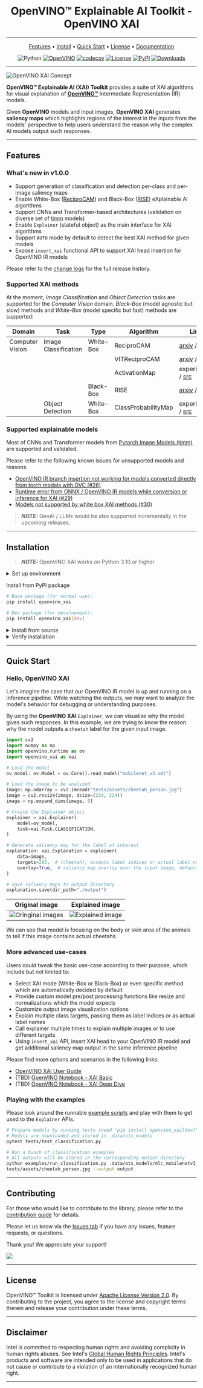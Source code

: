 <div align="center">

# OpenVINO™ Explainable AI Toolkit - OpenVINO XAI

---

[Features](#features) •
[Install](#installation) •
[Quick Start](#quick-start) •
[License](#license) •
[Documentation](https://openvinotoolkit.github.io/openvino_xai/releases/1.0.0)

![Python](https://img.shields.io/badge/python-3.10%2B-green)
[![OpenVINO](https://img.shields.io/badge/openvino-2024.2-purple)](https://pypi.org/project/openvino/)
[![codecov](https://codecov.io/gh/openvinotoolkit/openvino_xai/graph/badge.svg?token=NR0Z0CWDK9)](https://codecov.io/gh/openvinotoolkit/openvino_xai)
[![License](https://img.shields.io/badge/License-Apache%202.0-blue.svg)](https://opensource.org/licenses/Apache-2.0)
[![PyPI](https://img.shields.io/pypi/v/openvino_xai)](https://pypi.org/project/openvino_xai)
[![Downloads](https://static.pepy.tech/badge/openvino_xai)](https://pepy.tech/project/openvino_xai)

---

</div>

![OpenVINO XAI Concept](docs/source/_static/ovxai-concept.svg)

**OpenVINO™ Explainable AI (XAI) Toolkit** provides a suite of XAI algorithms for visual explanation of
[**OpenVINO™**](https://github.com/openvinotoolkit/openvino) Intermediate Representation (IR) models.

Given **OpenVINO** models and input images, **OpenVINO XAI** generates **saliency maps**
which highlights regions of the interest in the inputs from the models' perspective
to help users understand the reason why the complex AI models output such responses.

---

## Features

### What's new in v1.0.0

* Support generation of classification and detection per-class and per-image saliency maps
* Enable White-Box ([ReciproCAM](https://arxiv.org/abs/2209.14074)) and Black-Box ([RISE](https://arxiv.org/abs/1806.07421v3)) eXplainable AI algorithms
* Support CNNs and Transformer-based architectures (validation on diverse set of [timm](https://github.com/huggingface/pytorch-image-models) models)
* Enable `Explainer` (stateful object) as the main interface for XAI algorithms
* Support `AUTO` mode by default to detect the best XAI method for given models
* Expose `insert_xai` functional API to support XAI head insertion for OpenVINO IR models

Please refer to the [change logs](CHANGELOG.md) for the full release history.

### Supported XAI methods

At the moment, *Image Classification* and *Object Detection* tasks are supported for the *Computer Vision* domain.
*Black-Box* (model agnostic but slow) methods and *White-Box* (model specific but fast) methods are supported:

| Domain          | Task                 | Type      | Algorithm           | Links |
|-----------------|----------------------|-----------|---------------------|-------|
| Computer Vision | Image Classification | White-Box | ReciproCAM          | [arxiv](https://arxiv.org/abs/2209.14074) / [src](openvino_xai/methods/white_box/recipro_cam.py) |
|                 |                      |           | VITReciproCAM       | [arxiv](https://arxiv.org/abs/2310.02588) / [src](openvino_xai/methods/white_box/recipro_cam.py) |
|                 |                      |           | ActivationMap       | experimental / [src](openvino_xai/methods/white_box/activation_map.py) |
|                 |                      | Black-Box | RISE                | [arxiv](https://arxiv.org/abs/1806.07421v3) / [src](openvino_xai/methods/black_box/rise.py) |
|                 | Object Detection     | White-Box | ClassProbabilityMap | experimental / [src](openvino_xai/methods/white_box/det_class_probability_map.py) |

### Supported explainable models

Most of CNNs and Transformer models from [Pytorch Image Models (timm)](https://github.com/huggingface/pytorch-image-models) are supported and validated.

Please refer to the following known issues for unsupported models and reasons.

* [OpenVINO IR branch insertion not working for models converted directly from torch models with OVC (#26)](https://github.com/openvinotoolkit/openvino_xai/issues/26)
* [Runtime error from ONNX / OpenVINO IR models while conversion or inference for XAI (#29)](https://github.com/openvinotoolkit/openvino_xai/issues/29)
* [Models not supported by white box XAI methods (#30)](https://github.com/openvinotoolkit/openvino_xai/issues/30)

> **_NOTE:_**  GenAI / LLMs would be also supported incrementally in the upcoming releases.

---

## Installation

> **_NOTE:_**  OpenVINO XAI works on Python 3.10 or higher

<details>
<summary>Set up environment</summary>

```bash
# Create virtual env.
python3.10 -m venv .ovxai

# Activate virtual env.
source .ovxai/bin/activate
```
</details>

Install from PyPI package

```bash
# Base package (for normal use):
pip install openvino_xai

# Dev package (for development):
pip install openvino_xai[dev]
```

<details>
<summary>Install from source</summary>

```bash
# Clone the source repository
git clone https://github.com/openvinotoolkit/openvino_xai.git
cd openvino_xai

# Editable mode (for development):
pip install -e .[dev]
```
</details>

<details>
<summary>Verify installation</summary>

```bash
# Run tests
pytest -v -s ./tests/unit

# Run code quality checks
pre-commit run --all-files
```
</details>

---

## Quick Start

### Hello, OpenVINO XAI

Let's imagine the case that our OpenVINO IR model is up and running on a inference pipeline.
While watching the outputs, we may want to analyze the model's behavior for debugging or understanding purposes.

By using the **OpenVINO XAI** `Explainer`, we can visualize why the model gives such responses.
In this example, we are trying to know the reason why the model outputs a `cheetah` label for the given input image.

```python
import cv2
import numpy as np
import openvino.runtime as ov
import openvino_xai as xai

# Load the model
ov_model: ov.Model = ov.Core().read_model("mobilenet_v3.xml")

# Load the image to be analyzed
image: np.ndarray = cv2.imread("tests/assets/cheetah_person.jpg")
image = cv2.resize(image, dsize=(224, 224))
image = np.expand_dims(image, 0)

# Create the Explainer object
explainer = xai.Explainer(
    model=ov_model,
    task=xai.Task.CLASSIFICATION,
)

# Generate saliency map for the label of interest
explanation: xai.Explanation = explainer(
    data=image,
    targets=293,  # (cheetah), accepts label indices or actual label names if label_names provided
    overlay=True,  # saliency map overlay over the input image, defaults to False
)

# Save saliency maps to output directory
explanation.save(dir_path="./output")
```

Original image | Explained image
---------------|----------------
![Oringinal images](tests/assets/cheetah_person.jpg) | ![Explained image](docs/source/_static/xai-cheetah.png)

We can see that model is focusing on the body or skin area of the animals to tell if this image contains actual cheetahs.

### More advanced use-cases

Users could tweak the basic use-case according to their purpose, which include but not limited to:

* Select XAI mode (White-Box or Black-Box) or even specific method which are automatically decided by default
* Provide custom model pre/post processing functions like resize and normalizations which the model expects
* Customize output image visualization options
* Explain multiple class targets, passing them as label indices or as actual label names
* Call explainer multiple times to explain multiple images or to use different targets
* Using `insert_xai` API, insert XAI head to your OpenVINO IR model and get additional saliency map output in the same inference pipeline

Please find more options and scenarios in the following links:

* [OpenVINO XAI User Guide](docs/source/user-guide.md)
* (TBD) [OpenVINO Notebook - XAI Basic](n/a)
* (TBD) [OpenVINO Notebook - XAI Deep Dive](n/a)

### Playing with the examples

Please look around the runnable [example scripts](./examples) and play with them to get used to the `Explainer` APIs.

```bash
# Prepare models by running tests (need "pip install openvino_xai[dev]" extra option)
# Models are downloaded and stored in .data/otx_models
pytest tests/test_classification.py

# Run a bunch of classification examples
# All outputs will be stored in the corresponding output directory
python examples/run_classification.py .data/otx_models/mlc_mobilenetv3_large_voc.xml \
tests/assets/cheetah_person.jpg --output output
```

---

## Contributing

For those who would like to contribute to the library, please refer to the [contribution guide](CONTRIBUTING.md) for details.

Please let us know via the [Issues tab](https://github.com/openvinotoolkit/openvino_xai/issues/new) if you have any issues, feature requests, or questions.

Thank you! We appreciate your support!

<a href="https://github.com/openvinotoolkit/openvino_xai/graphs/contributors">
  <img src="https://contrib.rocks/image?repo=openvinotoolkit/openvino_xai" />
</a>

---

## License

OpenVINO™ Toolkit is licensed under [Apache License Version 2.0](LICENSE).
By contributing to the project, you agree to the license and copyright terms therein and release your contribution under these terms.

---

## Disclaimer

Intel is committed to respecting human rights and avoiding complicity in human rights abuses.
See Intel's [Global Human Rights Principles](https://www.intel.com/content/www/us/en/policy/policy-human-rights.html).
Intel's products and software are intended only to be used in applications that do not cause or contribute to a violation of an internationally recognized human right.

---
